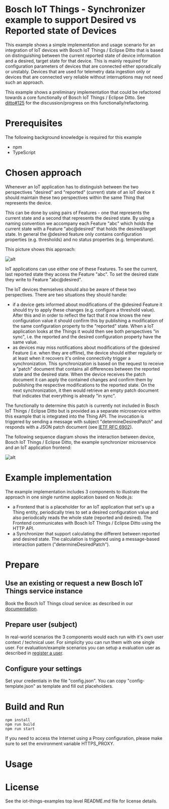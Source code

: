 # Bosch IoT Things - Synchronizer example to support Desired vs Reported state of Devices

This example shows a simple implementation and usage scenario for an integration of IoT devices with Bosch IoT Things / Eclipse Ditto that is based on distinguishing between the current reported state of device information and a desired, target state for that device. This is mainly required for configuration parameters of devices that are connected either sporadically or unstably. Devices that are used for telemetry data ingestion only or devices that are connected very reliable without interruptions may not need such an approach.

This example shows a preliminary implementation that could be refactored towards a core functionally of Bosch IoT Things / Eclipse Ditto. See [ditto#125](https://github.com/eclipse/ditto/issues/125) for the discussion/progress on this functionally/refactoring.

# Prerequisites

The following background knowledge is required for this example

- npm
- TypeScript

# Chosen approach

Whenever an IoT application has to distinguish between the two perspectives "desired" and "reported" (current) state of an IoT device it should maintain these two perspectives within the same Thing that represents the device.

This can be done by using pairs of Features - one that represents the current state and a second that represents the desired state. By using a naming convention we accompany each Feature "abc" which holds the current state with a Feature "abc@desired" that holds the desired/target state. In general the @desired feature only contains configuration properties (e.g. thresholds) and no status properties (e.g. temperature).

This picture shows this approach:

![alt](doc/desired-state.png)

IoT applications can use either one of these Features. To see the current, last reported state they access the Feature "abc". To set the desired state they write to Feature "abc@desired".

The IoT devices themselves should also be aware of these two perspectives.
There are two situations they should handle:
- if a device gets informed about modifications of the @desired Feature it should try to apply these changes (e.g. configure a threshold value). After this and in order to reflect the fact that it now knows the new configuration value it should confirm this by publishing a modification of the same configuration property to the "reported" state. When a IoT application looks at the Things it would then see both perspectives "in sync", i.e. the reported and the desired configuration property have the same value.
- as devices may miss notifications about modifications of the @desired Feature (i.e. when they are offline), the device should either regularly or at least when it recovers it's online connectivity trigger a synchronization. This synchronization is based on the request to receive a "patch" document that contains all differences between the reported state and the desired state. When the device receives the patch document it can apply the contained changes and confirm them by publishing the respective modifications to the reported state. On the next synchronization, it then would retrieve an empty patch document that indicates that everything is already "in sync".

The functionally to determine this patch is currently not included in Bosch IoT Things / Eclipse Ditto but is provided as a separate microservice within this example that is integrated into the Thing API. The invocation is triggered by sending a message with subject "determineDesiredPatch" and responds with a JSON patch document (see [IETF RFC 6902](https://tools.ietf.org/html/rfc6902)).

The following sequence diagram shows the interaction between device, Bosch IoT Things / Eclipse Ditto, the example synchronizer microservice and an IoT application frontend:

![alt](doc/sequence.png)

# Example implementation

The example implementation includes 3 components to illustrate the approach in one single runtime application based on Node.js:
- a Frontend that is a placeholder for an IoT application that set's up a Thing entity, periodically tries to set a desired configuration value and also periodically reads the whole state (reported and desired). The Frontend communicates with Bosch IoT Things / Eclipse Ditto using the HTTP API.
- a Synchronizer that support calculating the different between reported and desired state. The calculation is triggered using a message-based interaction pattern ("determineDesiredPatch").

# Prepare

## Use an existing or request a new Bosch IoT Things service instance

Book the Bosch IoT Things cloud service: as described in our [documentation](https://docs.bosch-iot-suite.com/things/getting-started/booking/).

## Prepare user (subject)

In real-world scenarios the 3 components would each run with it's own user context / technical user. For simplicity you can run them with one single user. For evaluation/example scenarios you can setup a evaluation user as described in [register a user](https://docs.bosch-iot-suite.com/things/examples-demo/createuser/).

## Configure your settings

Set your credentials in the file "config.json". You can copy "config-template.json" as template and fill out placeholders.

# Build and Run

```
npm install
npm run build
npm run start
```

If you need to access the Internet using a Proxy configuration, please make sure to set the environment variable HTTPS_PROXY.

# Usage

# License
See the iot-things-examples top level README.md file for license details.
